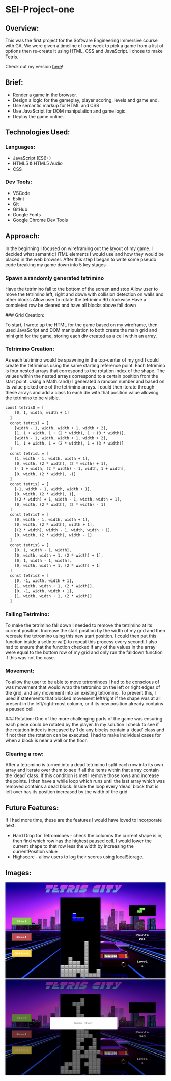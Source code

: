 # SEI-Project-one

## Overview:
This was the first project for the Software Engineering Immersive course with GA. We were given a timeline of one week to pick a game from a list of options then re-create it using HTML, CSS and JavaScript. I chose to make Tetris.

Check out my version [here](https://greezybob.github.io/SEI-Project-one/)!

## Brief:
* Render a game in the browser.
* Design a logic for the gameplay, player scoring, levels and game end.
* Use semantic markup for HTML and CSS
* Use JavaScript for DOM manipulation and game logic.
* Deploy the game online.

## Technologies Used:

### Languages:
* JavaScript (ES6+)
* HTML5 & HTML5 Audio
* CSS

### Dev Tools:
* VSCode
* Eslint
* Git
* GitHub
* Google Fonts
* Google Chrome Dev Tools

## Approach:
In the beginning I focused on wireframing out the layout of my game. I decided what semantic HTML elements I would use and how they would be placed in the web browser. After this step I began to write some pseudo code breaking my game down into 5 key stages

### Spawn a randomly generated tetrimino
Have the tetrimino fall to the bottom of the screen and stop
Allow user to move the tetrimino left, right and down with collision detection on walls and other blocks
Allow user to rotate the tetrimino 90 clockwise
Have a completed row be cleared and have all blocks above fall down


### Grid Creation:

To start, I wrote up the HTML for the game based on my wireframe, then used JavaScript and DOM manipulation to both create the main grid and mini grid for the game, storing each div created as a cell within an array.


### Tetrimino Creation:
As each tetrimino would be spawning in the top-center of my grid I could create the tetriminos using the same starting reference point. Each tetrimino is four nested arrays that correspond to the rotation index of the shape. The values within the nested arrays correspond to a certain position from the start point. Using a Math.rand() I generated a random number and based on its value picked one of the tetrimino arrays. I could then iterate through these arrays and add a class to each div with that position value allowing the tetrimino to be visible.

```
const tetrisO = [
    [0, 1, width, width + 1]
  ]
  const tetrisI = [
    [width - 1, width, width + 1, width + 2],
    [1, 1 + width, 1 + (2 * width), 1 + (3 * width)],
    [width - 1, width, width + 1, width + 2],
    [1, 1 + width, 1 + (2 * width), 1 + (3 * width)]
  ]
  const tetrisL = [
    [1, width - 1, width, width + 1],
    [0, width, (2 * width), (2 * width) + 1],
    [- 1 + width, (2 * width) - 1, width, 1 + width],
    [0, width, (2 * width), -1]
  ]
  const tetrisJ = [
    [-1, width - 1, width, width + 1],
    [0, width, (2 * width), 1],
    [(2 * width) + 1, width - 1, width, width + 1],
    [0, width, (2 * width), (2 * width) - 1]
  ]
  const tetrisT = [
    [0, width - 1, width, width + 1],
    [0, width, (2 * width), width + 1],
    [(2 * width), width - 1, width, width + 1],
    [0, width, (2 * width), width - 1]
  ]
  const tetrisS = [
    [0, 1, width - 1, width],
    [0, width, width + 1, (2 * width) + 1],
    [0, 1, width - 1, width],
    [0, width, width + 1, (2 * width) + 1]
  ]
  const tetrisZ = [
    [0, -1, width, width + 1],
    [1, width, width + 1, (2 * width)],
    [0, -1, width, width + 1],
    [1, width, width + 1, (2 * width)]
  ]
  ```


### Falling Tetrimino:
To make the tetrimino fall down I needed to remove the tetrimino at its current position. Increase the start position by the width of my grid and then recreate the tetromino using this new start position. I could then put this function inside a setInterval() to repeat this process every second. I also had to ensure that the function checked if any of the values in the array were equal to the bottom row of my grid and only run the falldown function if this was not the case.

### Movement:
To allow the user to be able to move tetrominoes I had to be conscious of was movement that would wrap the tetromino on the left or right edges of the grid, and any movement into an existing tetromino. To prevent this, I used if statements that blocked movement left/right if the shape was at all present in the left/right-most column, or if its new position already contains a paused cell.


### Rotation:
One of the more challenging parts of the game was ensuring each piece could be rotated by the player. In my solution I check to see if the rotation index is increased by 1 do any blocks contain a ‘dead’ class and if not then the rotation can be executed. I had to make individual cases for when a block is near a wall or the floor.


### Clearing a row:
After a tetromino is turned into a dead tetrimino I split each row into its own array and iterate over them to see if all the items within that array contain the ‘dead’ class. If this condition is met I remove those rows and increase the points. I then have a while loop which runs until the last array which was removed contains a dead block. Inside the loop every ‘dead’ block that is left over has its position increased by the width of the grid


## Future Features:

If I had more time, these are the features I would have loved to incorporate next:

* Hard Drop for Tetrominoes -  check the columns the current shape is in, then find which row has the highest paused cell. I would lower the current shape to that  row less the width by increasing the currentPosition value
* Highscore - allow users to log their scores using localStorage.


## Images:
![Game play](./assets/GamePlay.png)
![Game over](./assets/GameOver.png)


